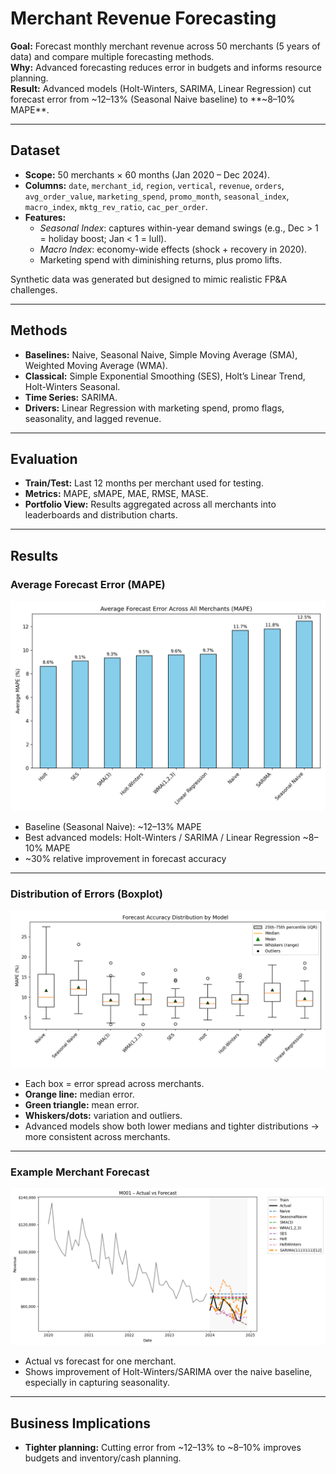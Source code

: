 # Merchant Revenue Forecasting

**Goal:** Forecast monthly merchant revenue across 50 merchants (5 years of data) and compare multiple forecasting methods.  
**Why:** Advanced forecasting reduces error in budgets and informs resource planning.  
**Result:** Advanced models (Holt-Winters, SARIMA, Linear Regression) cut forecast error from ~12–13% (Seasonal Naive baseline) to **~8–10% MAPE**.

---

## Dataset
- **Scope:** 50 merchants × 60 months (Jan 2020 – Dec 2024).
- **Columns:** `date`, `merchant_id`, `region`, `vertical`, `revenue`, `orders`, `avg_order_value`, `marketing_spend`, `promo_month`, `seasonal_index`, `macro_index`, `mktg_rev_ratio`, `cac_per_order`.
- **Features:**
  - *Seasonal Index*: captures within-year demand swings (e.g., Dec > 1 = holiday boost; Jan < 1 = lull).
  - *Macro Index*: economy-wide effects (shock + recovery in 2020).
  - Marketing spend with diminishing returns, plus promo lifts.

Synthetic data was generated but designed to mimic realistic FP&A challenges.

---

## Methods
- **Baselines:** Naive, Seasonal Naive, Simple Moving Average (SMA), Weighted Moving Average (WMA).
- **Classical:** Simple Exponential Smoothing (SES), Holt’s Linear Trend, Holt-Winters Seasonal.
- **Time Series:** SARIMA.
- **Drivers:** Linear Regression with marketing spend, promo flags, seasonality, and lagged revenue.

---

## Evaluation
- **Train/Test:** Last 12 months per merchant used for testing.
- **Metrics:** MAPE, sMAPE, MAE, RMSE, MASE.
- **Portfolio View:** Results aggregated across all merchants into leaderboards and distribution charts.

---

## Results

### Average Forecast Error (MAPE)
![leaderboard](figures/leaderboard_mape.png)

- Baseline (Seasonal Naive): ~12–13% MAPE  
- Best advanced models: Holt-Winters / SARIMA / Linear Regression ~8–10% MAPE  
- ~30% relative improvement in forecast accuracy  

---

### Distribution of Errors (Boxplot)
![boxplot](figures/boxplot_mape.png)

- Each box = error spread across merchants.  
- **Orange line:** median error.  
- **Green triangle:** mean error.  
- **Whiskers/dots:** variation and outliers.  
- Advanced models show both lower medians and tighter distributions → more consistent across merchants.

---

### Example Merchant Forecast
![example](figures/M001_actual_vs_forecast.png)

- Actual vs forecast for one merchant.  
- Shows improvement of Holt-Winters/SARIMA over the naive baseline, especially in capturing seasonality.

---

## Business Implications
- **Tighter planning:** Cutting error from ~12–13% to ~8–10% improves budgets and inventory/cash planning.  
